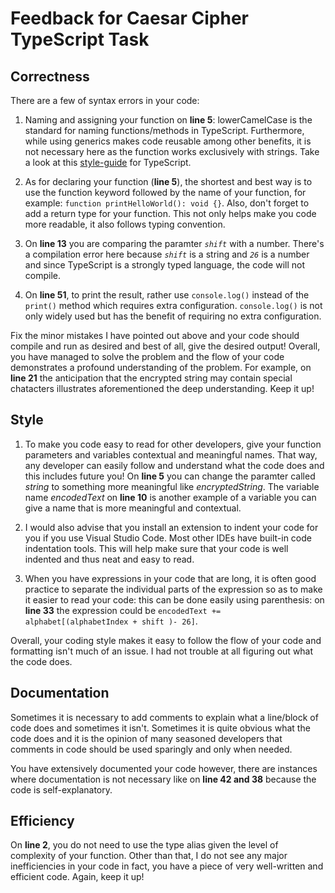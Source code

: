 # Feedback for Caesar Cipher TypeScript Task

## Correctness
There are a few of syntax errors in your code:
1. Naming and assigning your function on **line 5**: lowerCamelCase is the standard for naming functions/methods in TypeScript. Furthermore, while using generics makes code reusable among other benefits, it is not necessary here as the function works exclusively with strings. Take a look at this [style-guide](https://google.github.io/styleguide/tsguide.html) for TypeScript.

2. As for declaring your function (**line 5**), the shortest and best way is to use the function keyword followed by the name of your function, for example: `function printHelloWorld(): void {}`. Also, don't forget to add a return type for your function. This not only helps make you code more readable, it also follows typing convention.

3. On **line 13** you are comparing the paramter *`shift`* with a number. There's a compilation error here because *`shift`* is a string and *`26`* is a number and since TypeScript is a strongly typed language, the code will not compile.

4. On **line 51**, to print the result, rather use `console.log()` instead of the `print()` method which requires extra configuration. `console.log()` is not only widely used but has the benefit of requiring no extra configuration. 

Fix the minor mistakes I have pointed out above and your code should compile and run as desired and best of all, give the desired output! Overall, you have managed to solve the problem and the flow of your code demonstrates a profound understanding of the problem. 
For example, on **line 21** the anticipation that the encrypted string may contain special chatacters illustrates aforementioned the deep understanding. Keep it up!



## Style
1. To make you code easy to read for other developers, give your function parameters and variables contextual and meaningful names. That way, any developer can easily follow and understand what the code does and this includes future you! On **line 5** you can change the paramter called *string* to something more meaningful like *encryptedString*. The variable name *encodedText* on **line 10** is another example of a variable you can give a name that is more meaningful and contextual.

2. I would also advise that you install an extension to indent your code for you if you use Visual Studio Code. Most other IDEs have built-in code indentation tools. This will help make sure that your code is well indented and thus neat and easy to read.

3. When you have expressions in your code that are long, it is often good practice to separate the individual parts of the expression so as to make it easier to read your code: this can be done easily using parenthesis: on **line 33**  the expression could be `encodedText += alphabet[(alphabetIndex + shift )- 26]`.

Overall, your coding style makes it easy to follow the flow of your code and formatting isn't much of an issue. I had not trouble at all figuring out what the code does. 

## Documentation
Sometimes it is necessary to add comments to explain what a line/block of code does and sometimes it isn't. Sometimes it is quite obvious what the code does and it is the opinion of many seasoned developers that comments in code should be used sparingly and only when needed. 

You have extensively documented your code however, there are instances where documentation is not necessary like on **line 42 and 38** because the code is self-explanatory.

## Efficiency
On **line 2**, you do not need to use the type alias given the level of complexity of your function. Other than that, I do not see any major inefficiencies in your code in fact, you have a piece of very well-written and efficient code. Again, keep it up!

